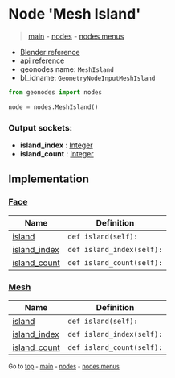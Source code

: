# Node 'Mesh Island'

> [main](../structure.md) - [nodes](nodes.md) - [nodes menus](nodes_menus.md)

- [Blender reference](https://docs.blender.org/manual/en/latest/modeling/geometry_nodes/mesh/mesh_island.html)
- [api reference](https://docs.blender.org/api/current/bpy.types.GeometryNodeInputMeshIsland.html)
- geonodes name: `MeshIsland`
- bl_idname: `GeometryNodeInputMeshIsland`

```python
from geonodes import nodes

node = nodes.MeshIsland()
```

### Output sockets:

- **island_index** : [Integer](Integer.md)
- **island_count** : [Integer](Integer.md)

## Implementation

### [Face](Face.md)

| Name | Definition |
|------|------------|
 | [island](Face.md#island-property) | `def island(self):` |
 | [island_index](Face.md#island_index-property) | `def island_index(self):` |
 | [island_count](Face.md#island_count-property) | `def island_count(self):` |

### [Mesh](Mesh.md)

| Name | Definition |
|------|------------|
 | [island](Mesh.md#island-property) | `def island(self):` |
 | [island_index](Mesh.md#island_index-property) | `def island_index(self):` |
 | [island_count](Mesh.md#island_count-property) | `def island_count(self):` |

<sub>Go to [top](#node-Mesh-Island) - [main](../structure.md) - [nodes](nodes.md) - [nodes menus](nodes_menus.md)</sub>

